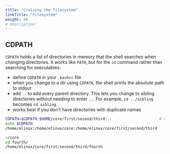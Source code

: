 ```yaml
---
title: "Cruising the filesystem"
linkTitle: "Filesystem"
weight: 40
# description:
---
```


## CDPATH

`CDPATH` holds a list of directories in memory that the shell searches when changing directories. It works like `PATH`, but for the `cd` command rather than searching for executables:
- define `CDPATH` in your `.bashrc` file
- when you change to a dir using `CDPATH`, the shell prints the absolute path to stdout
- add `..` to add every parent directory. This lets you change to sibling directories without needing to enter `..`. For example, `cd ../sibling` becomes `cd sibling`.
- works best if you don't have directories with duplicate names

```bash
CDPATH=$CDPATH:$HOME/core/first/second/third:..                     # define CDPATH var
echo $CDPATH
/home/elinux:/home/elinux/core:/home/elinux/core/first/second/third

~/core
cd fourth/
/home/elinux/core/first/second/third/fourth
```